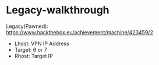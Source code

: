 # Legacy-walkthrough
Legacy(Pawned): https://www.hackthebox.eu/achievement/machine/423459/2

 - Lhost: VPN IP Address
 -  Target: 6 or 7
 -  Rhost: Target IP
